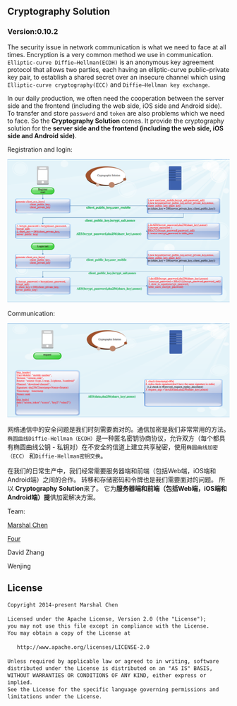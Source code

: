 ## Cryptography Solution

### Version:0.10.2

The security issue in network communication is what we need to face at all times. Encryption is a very common method we use in communication. ``Elliptic-curve Diffie–Hellman(ECDH)``  is an anonymous key agreement protocol that allows two parties, each having an elliptic-curve public–private key pair, to establish a shared secret over an insecure channel which using ``Elliptic-curve cryptography(ECC)`` and ``Diffie–Hellman key exchange``.

In our daily production, we often need the cooperation between the server side and the frontend (including the web side, iOS side and Android side). To transfer and store  ``password`` and ``token`` are also problems which we need to face. So the **Cryptography Solution** comes. It provide the cryptography solution for the **server side and the frontend (including the web side, iOS side and Android side)**. 





Registration and login:

![RegistrationAndLogin](login_reg.png)

Communication:

![RegistrationAndLogin](communication.png)

网络通信中的安全问题是我们时刻需要面对的。通信加密是我们非常常用的方法。``椭圆曲线Diffie-Hellman（ECDH）``是一种匿名密钥协商协议，允许双方（每个都具有椭圆曲线公钥 - 私钥对）在不安全的信道上建立共享秘密，使用``椭圆曲线加密（ECC）`` 和``Diffie-Hellman密钥交换``。

在我们的日常生产中，我们经常需要服务器端和前端（包括Web端，iOS端和Android端）之间的合作。 转移和存储密码和令牌也是我们需要面对的问题。 所以 **Cryptography Solution**来了。 它为**服务器端和前端（包括Web端，iOS端和Android端）提**供加密解决方案。



Team:

[Marshal Chen](https://github.com/cymcsg)

[Four](https://github.com/wjmwjmwb)

David Zhang

Wenjing

## License

``` 
Copyright 2014-present Marshal Chen

Licensed under the Apache License, Version 2.0 (the "License");
you may not use this file except in compliance with the License.
You may obtain a copy of the License at

   http://www.apache.org/licenses/LICENSE-2.0

Unless required by applicable law or agreed to in writing, software
distributed under the License is distributed on an "AS IS" BASIS,
WITHOUT WARRANTIES OR CONDITIONS OF ANY KIND, either express or implied.
See the License for the specific language governing permissions and
limitations under the License.
```
